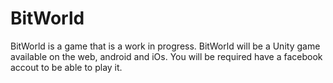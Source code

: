 BitWorld
========
BitWorld is a game that is a work in progress.
BitWorld will be a Unity game available on the web, android and iOs.
You will be required have a facebook accout to be able to play it.
